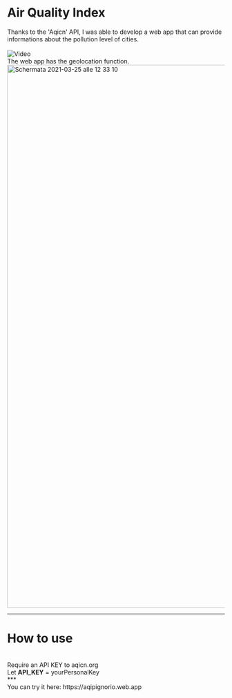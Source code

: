 # Air Quality Index

Thanks to the 'Aqicn' API, I was able to develop a web app that can provide informations about the pollution level of cities.
<br><br>
![Video](https://user-images.githubusercontent.com/76740200/112483920-c3c5a000-8d79-11eb-8ccb-739021c05127.gif)
<br>
The web app has the geolocation function. <br>
<img width="1258" alt="Schermata 2021-03-25 alle 12 33 10" src="https://user-images.githubusercontent.com/76740200/112466611-58260780-8d66-11eb-86be-6992be3dfda3.png">
<br>
***
<h1><b>How to use</b></h1>
<br>
Require an API KEY to aqicn.org <br>
Let <b>API_KEY</b> = yourPersonalKey
<br>
***
<br>
You can try it here: https://aqipignorio.web.app
